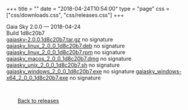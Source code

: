 +++
title = ""
date = "2018-04-24T10:54:00"
type = "page"
css = ["css/downloads.css", "css/releases.css"]
+++

<div class="download-container">
<div id="download-title">
Gaia Sky <span class="downloads-version">2.0.0</span> — <span class="downloads-releasedate">2018-04-24</span></div>
<div class="downloads-build">Build 1d8c20b7</div>
<div class="download-section">
<a href="https://gaia.ari.uni-heidelberg.de/gaiasky/releases/2.0.0.1d8c20b7/gaiasky-2.0.0.1d8c20b7.tar.gz" class="download-button">gaiasky-2.0.0.1d8c20b7.tar.gz</a>
<span class="signature">no signature</span>
<a href="https://gaia.ari.uni-heidelberg.de/gaiasky/releases/2.0.0.1d8c20b7/gaiasky_linux_2_0_0_1d8c20b7.deb" class="download-button">gaiasky_linux_2_0_0_1d8c20b7.deb</a>
<span class="signature">no signature</span>
<a href="https://gaia.ari.uni-heidelberg.de/gaiasky/releases/2.0.0.1d8c20b7/gaiasky_linux_2_0_0_1d8c20b7.rpm" class="download-button">gaiasky_linux_2_0_0_1d8c20b7.rpm</a>
<span class="signature">no signature</span>
<a href="https://gaia.ari.uni-heidelberg.de/gaiasky/releases/2.0.0.1d8c20b7/gaiasky_macos_2_0_0_1d8c20b7.dmg" class="download-button">gaiasky_macos_2_0_0_1d8c20b7.dmg</a>
<span class="signature">no signature</span>
<a href="https://gaia.ari.uni-heidelberg.de/gaiasky/releases/2.0.0.1d8c20b7/gaiasky_unix_2_0_0_1d8c20b7.sh" class="download-button">gaiasky_unix_2_0_0_1d8c20b7.sh</a>
<span class="signature">no signature</span>
<a href="https://gaia.ari.uni-heidelberg.de/gaiasky/releases/2.0.0.1d8c20b7/gaiasky_windows_2_0_0_1d8c20b7.exe" class="download-button">gaiasky_windows_2_0_0_1d8c20b7.exe</a>
<span class="signature">no signature</span>
<a href="https://gaia.ari.uni-heidelberg.de/gaiasky/releases/2.0.0.1d8c20b7/gaiasky_windows-x64_2_0_0_1d8c20b7.exe" class="download-button">gaiasky_windows-x64_2_0_0_1d8c20b7.exe</a>
<span class="signature">no signature</span>
</div>
</div>

<p class="center-text" style="padding: 30px;">
<i class="fa-solid fa-circle-arrow-left"></i> <a href="/downloads/releases">Back to releases</a>
</p>
